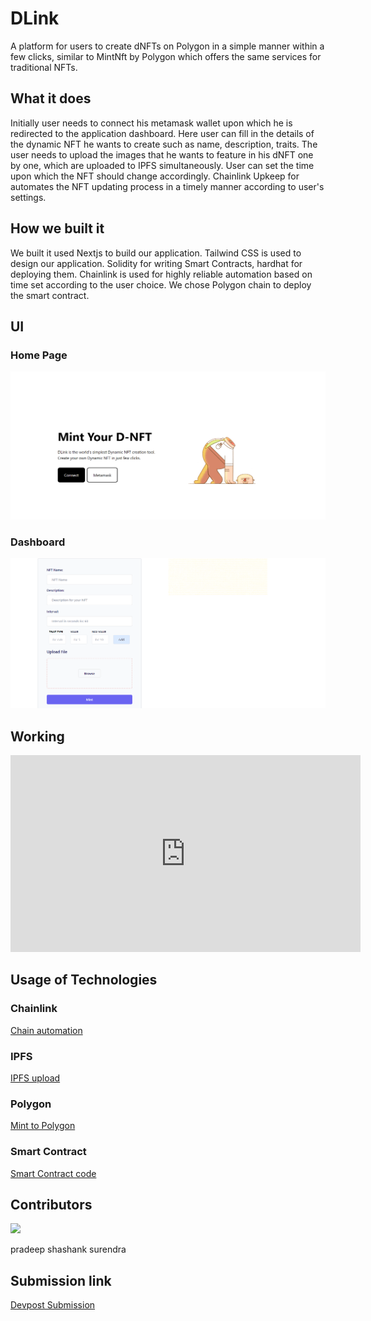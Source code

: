 # DLink
A platform for users to create dNFTs on Polygon in a simple manner within a few clicks, similar to MintNft by Polygon which offers the same services for traditional NFTs.

## What it does
Initially user needs to connect his metamask wallet upon which he is redirected to the application dashboard. Here user can fill in the details of the dynamic NFT he wants to create such as name, description, traits. The user needs to upload the images that he wants to feature in his dNFT one by one, which are uploaded to IPFS simultaneously. User can set the time upon which the NFT should change accordingly. Chainlink Upkeep for automates the NFT updating process in a timely manner according to user's settings.

## How we built it
We built it used Nextjs to build our application. Tailwind CSS is used to design our application. Solidity for writing Smart Contracts, hardhat for deploying them. Chainlink is used for highly reliable automation based on time set according to the user choice. We chose Polygon chain to deploy the smart contract.

## UI
### Home Page

![home](dlink-app/public/D-Link%20home.png)

### Dashboard

![dashboard](dlink-app/public/D-Link%20dashboard.png)

## Working

<iframe width="560" height="315" src="https://www.youtube.com/embed/fizWFQYvU8w" title="YouTube video player" frameborder="0" allow="accelerometer; autoplay; clipboard-write; encrypted-media; gyroscope; picture-in-picture" allowfullscreen></iframe>

## Usage of Technologies

### Chainlink 

[Chain automation](https://automation.chain.link/mumbai/46277873803391044297138286140250922453207600799325432450806265802817893284589)

### IPFS

[IPFS upload](https://github.com/surendravarmadendukuri/DLink/blob/master/dlink-app/components/main/index.js#L28)

### Polygon

[Mint to Polygon](https://github.com/surendravarmadendukuri/DLink/blob/master/dlink-app/components/main/index.js#L70)

### Smart Contract

[Smart Contract code](https://github.com/surendravarmadendukuri/DLink/blob/master/dlink-contract/contracts/DLink.sol)



## Contributors
<a href="https://github.com/pradeepvarma22/d-link/graphs/contributors">
  <img src="https://contrib.rocks/image?repo=pradeepvarma22/d-link" />
</a>

pradeep shashank surendra

## Submission link
[Devpost Submission](https://devpost.com/software/dlink)

